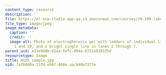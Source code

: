 ```yaml
---
content_type: resource
description: ''
file: https://ol-ocw-studio-app-qa.s3.amazonaws.com/courses/20-109-laboratory-fundamentals-in-biological-engineering-spring-2010/fafb8d0a137de94f466eaac840a7377e_m1d5_sample.jpg
file_type: image/jpeg
image_metadata:
  caption: ''
  credit: ''
  image-alt: Photo of electrophoresis gel with ladders of individual lines in lanes
    1 and 10, and a bright single line in lanes 2 through 7.
parent_uid: e11e968b-82aa-fefc-994a-6731a910335d
resourcetype: Image
title: m1d5_sample.jpg
uid: fafb8d0a-137d-e94f-466e-aac840a7377e
---
```

